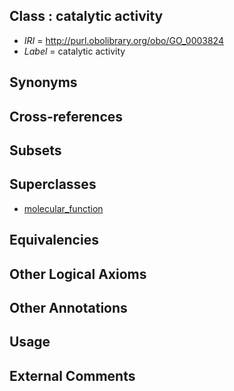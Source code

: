 
## Class : catalytic activity

 * *IRI* = http://purl.obolibrary.org/obo/GO_0003824
 * *Label* = catalytic activity

## Synonyms


## Cross-references


## Subsets


## Superclasses

 * [molecular_function](../../GO/74/GO_0003674.md)

## Equivalencies


## Other Logical Axioms


## Other Annotations


## Usage


## External Comments

